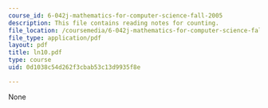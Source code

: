 ```yaml
---
course_id: 6-042j-mathematics-for-computer-science-fall-2005
description: This file contains reading notes for counting.
file_location: /coursemedia/6-042j-mathematics-for-computer-science-fall-2005/0d1038c54d262f3cbab53c13d9935f8e_ln10.pdf
file_type: application/pdf
layout: pdf
title: ln10.pdf
type: course
uid: 0d1038c54d262f3cbab53c13d9935f8e

---
```

None